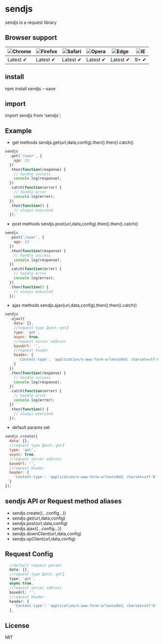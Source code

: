 # sendjs

sendjs is a request library

## Browser support

![Chrome](https://raw.github.com/alrra/browser-logos/master/src/chrome/chrome_48x48.png) | ![Firefox](https://raw.github.com/alrra/browser-logos/master/src/firefox/firefox_48x48.png) | ![Safari](https://raw.github.com/alrra/browser-logos/master/src/safari/safari_48x48.png) | ![Opera](https://raw.github.com/alrra/browser-logos/master/src/opera/opera_48x48.png) | ![Edge](https://raw.github.com/alrra/browser-logos/master/src/edge/edge_48x48.png) | ![IE](https://raw.github.com/alrra/browser-logos/master/src/archive/internet-explorer_9-11/internet-explorer_9-11_48x48.png) |
--- | --- | --- | --- | --- | --- |
Latest ✔ | Latest ✔ | Latest ✔ | Latest ✔ | Latest ✔ | 9+ ✔ |

## install

npm install sendjs --save

## import

import sendjs from 'sendjs';

## Example

* get methods sendjs.get(url,data,config).then().then().catch()

```js
sendjs
  .get('/user', {
    age: 23
  })
  .then(function(response) {
    // handle success
    console.log(response);
  })
  .catch(function(error) {
    // handle error
    console.log(error);
  })
  .then(function() {
    // always executed
  });
```

* post methods sendjs.post(url,data,config).then().then().catch()

```js
sendjs
  .post('/user', {
    age: 23
  })
  .then(function(response) {
    // handle success
    console.log(response);
  })
  .catch(function(error) {
    // handle error
    console.log(error);
  })
  .then(function() {
    // always executed
  });
```

* ajax methods sendjs.ajax(url,data,config).then().then().catch()

```js
sendjs
  .ajax({
    data: {},
    //request type【post，get】
    type: 'get',
    async: true,
    //request server address
    baseUrl: '',
    //request header
    header: {
      'Content-type': 'application/x-www-form-urlencoded; charset=utf-8'
    }
  })
  .then(function(response) {
    // handle success
    console.log(response);
  })
  .catch(function(error) {
    // handle error
    console.log(error);
  })
  .then(function() {
    // always executed
  });
```

* default params set

```js
sendjs.create({
  data: {},
  //request type【post，get】
  type: 'get',
  async: true,
  //request server address
  baseUrl: '',
  //request header
  header: {
    'Content-type': 'application/x-www-form-urlencoded; charset=utf-8'
  }
});
```

## sendjs API or Request method aliases

* sendjs.create({...config...})
* sendjs.get(url,data,config)
* sendjs.post(url,data,config)
* sendjs.ajax({...config...})
* sendjs.downClient(url,data,config)
* sendjs.upClient(url,data,config)

## Request Config
```js
  //default request params
  data: {},
  //request type【post，get】
  type: 'get',
  async:true,
  //request server address
  baseUrl: '',
  //request header
  header: {
    'Content-type': 'application/x-www-form-urlencoded; charset=utf-8'
  },
```

## License

MIT
